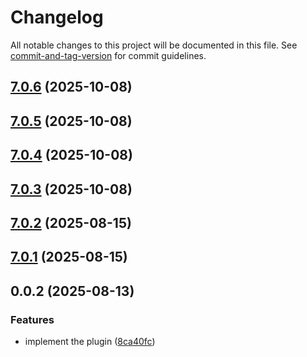 # Changelog

All notable changes to this project will be documented in this file. See [commit-and-tag-version](https://github.com/absolute-version/commit-and-tag-version) for commit guidelines.

## [7.0.6](https://github.com/Cap-go/capacitor-persistent-account/compare/7.0.5...7.0.6) (2025-10-08)

## [7.0.5](https://github.com/Cap-go/capacitor-persistent-account/compare/7.0.4...7.0.5) (2025-10-08)

## [7.0.4](https://github.com/Cap-go/capacitor-persistent-account/compare/7.0.3...7.0.4) (2025-10-08)

## [7.0.3](https://github.com/Cap-go/capacitor-persistent-account/compare/7.0.2...7.0.3) (2025-10-08)

## [7.0.2](https://github.com/Cap-go/capacitor-persistent-account/compare/7.0.1...7.0.2) (2025-08-15)

## [7.0.1](https://github.com/Cap-go/capacitor-persistent-account/compare/0.0.2...7.0.1) (2025-08-15)

## 0.0.2 (2025-08-13)


### Features

* implement the plugin ([8ca40fc](https://github.com/Cap-go/capacitor-persistent-account/commit/8ca40fc0ac9733a0783856274169278a8180f88e))
